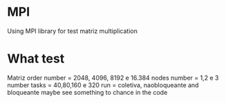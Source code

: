 # MPI
Using MPI library for test matriz multiplication
# What test
Matriz order number = 2048, 4096, 8192 e 16.384
nodes number = 1,2 e 3
number tasks = 40,80,160 e 320
run = coletiva, naobloqueante and bloqueante
maybe see something to chance in the code
